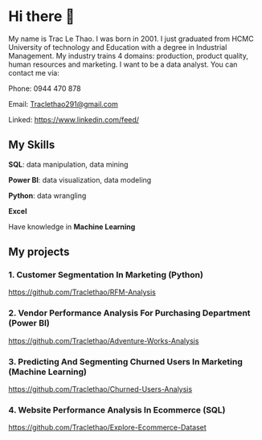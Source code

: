 # Hi there 👋
My name is Trac Le Thao. I was born in 2001. I just graduated from HCMC University of technology and Education with a degree in Industrial Management. My industry trains 4 domains: production, product quality, human resources and marketing. I want to be a data analyst. You can contact me via:

  Phone: 0944 470 878
  
  Email: Traclethao291@gmail.com 
  
  Linked: https://www.linkedin.com/feed/ 

## My Skills
  **SQL**: data manipulation, data mining
  
  **Power BI**: data visualization, data modeling
  
  **Python**: data wrangling
  
  **Excel** 
  
  Have knowledge in **Machine Learning**
## My projects 
  ### 1. Customer Segmentation In Marketing (Python) 
https://github.com/Traclethao/RFM-Analysis

  ### 2. Vendor Performance Analysis For Purchasing Department (Power BI)
https://github.com/Traclethao/Adventure-Works-Analysis

  ### 3. Predicting And Segmenting Churned Users In Marketing (Machine Learning) 
https://github.com/Traclethao/Churned-Users-Analysis 

  ### 4. Website Performance Analysis In Ecommerce  (SQL) 
https://github.com/Traclethao/Explore-Ecommerce-Dataset 


<!--
**Traclethao/Traclethao** is a ✨ _special_ ✨ repository because its `README.md` (this file) appears on your GitHub profile.

Here are some ideas to get you started:

- 🔭 I’m currently working on ...
- 🌱 I’m currently learning ...
- 👯 I’m looking to collaborate on ...
- 🤔 I’m looking for help with ...
- 💬 Ask me about ...
- 📫 How to reach me: ...
- 😄 Pronouns: ...
- ⚡ Fun fact: ...
-->
